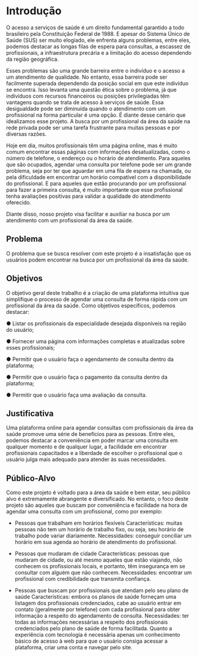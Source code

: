 # Introdução

O acesso a serviços de saúde é um direito fundamental garantido a todo brasileiro pela Constituição Federal de 1988. E apesar do Sistema Único de Saúde (SUS) ser muito elogiado, ele enfrenta alguns problemas, entre eles, podemos destacar as longas filas de espera para consultas, a escassez de profissionais, a infraestrutura precária e a limitação do acesso dependendo da região geográfica.

Esses problemas são uma grande barreira entre o indivíduo e o acesso a um atendimento de qualidade. No entanto, essa barreira pode ser facilmente superada dependendo da posição social em que este indivíduo se encontra.
Isso levanta uma questão ética sobre o problema, já que indivíduos com recursos financeiros ou posições privilegiadas têm vantagens quando se trata de acesso à serviços de saúde.
Essa desigualdade pode ser diminuída quando o atendimento com um profissional na forma particular é uma opção. É diante desse cenário que idealizamos esse projeto. A busca por um profissional da área da saúde na rede privada pode ser uma tarefa frustrante para muitas pessoas e por diversas razões.

Hoje em dia, muitos profissionais têm uma página online, mas é muito comum encontrar essas páginas com informações desatualizadas, como o número de telefone, o endereço ou o horário de atendimento. Para aqueles que são ocupados, agendar uma consulta por telefone pode ser um grande problema, seja por ter que aguardar em uma fila de espera na chamada, ou pela dificuldade em encontrar um horário compatível com a disponibilidade do profissional. E para aqueles que estão procurando por um profissional para fazer a primeira consulta, é muito importante que esse profissional tenha avaliações positivas para validar a qualidade do atendimento oferecido.

Diante disso, nosso projeto visa facilitar e auxiliar na busca por um atendimento com um profissional da área da saúde.


## Problema
O problema que se busca resolver com este projeto é a insatisfação que os usuários podem encontrar na busca por um profissional da área da saúde.

## Objetivos

O objetivo geral deste trabalho é a criação de uma plataforma intuitiva que simplifique o processo de agendar uma consulta de forma rápida com um profissional da área da saúde.
Como objetivos específicos, podemos destacar:

● Listar os profissionais da especialidade desejada disponíveis na região do usuário;

● Fornecer uma página com informações completas e atualizadas sobre esses profissionais;

● Permitir que o usuário faça o agendamento de consulta dentro da plataforma;

● Permitir que o usuário faça o pagamento da consulta dentro da plataforma;

● Permitir que o usuário faça uma avaliação da consulta.


## Justificativa

Uma plataforma online para agendar consultas com profissionais da área da saúde promove uma série de benefícios para as pessoas. Entre eles, podemos destacar a conveniência em poder marcar uma consulta em qualquer momento e de qualquer lugar, a facilidade em encontrar profissionais capacitados e a liberdade de escolher o profissional que o usuário julga mais adequado para atender às suas necessidades.

## Público-Alvo

Como este projeto é voltado para a área da saúde e bem estar, seu público alvo é extremamente abrangente e diversificado. No entanto, o foco deste projeto são aqueles que buscam por conveniência e facilidade na hora de agendar uma consulta com um profissional, como por exemplo:
 
- Pessoas que trabalham em horários flexíveis
Características: muitas pessoas não tem um horário de trabalho fixo, ou seja, seu horário de trabalho pode variar diariamente.
Necessidades: conseguir conciliar um horário em sua agenda ao horário de atendimento do profissional.
 
- Pessoas que mudaram de cidade
Características: pessoas que mudaram de cidade, ou até mesmo aqueles que estão viajando, não conhecem os profissionais locais, e portanto, têm insegurança em se consultar com alguém que não conhecem.
Necessidades: encontrar um profissional com credibilidade que transmita confiança.
 
- Pessoas que buscam por profissionais que atendam pelo seu plano de saúde
Características: embora os planos de saúde forneçam uma listagem dos profissionais credenciados, cabe ao usuário entrar em contato (geralmente por telefone) com cada profissional para obter informação a respeito do agendamento de consulta.
Necessidades: ter todas as informações necessárias a respeito dos profissionais credenciados pelo plano de saúde de forma facilitada.
Quanto a experiência com tecnologia é necessária apenas um conhecimento básico de acesso à web para que o usuário consiga acessar a plataforma, criar uma conta e navegar pelo site.

